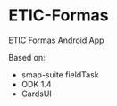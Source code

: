 ETIC-Formas
===========

ETIC Formas Android App

Based on:
  - smap-suite fieldTask
  - ODK 1.4
  - CardsUI
